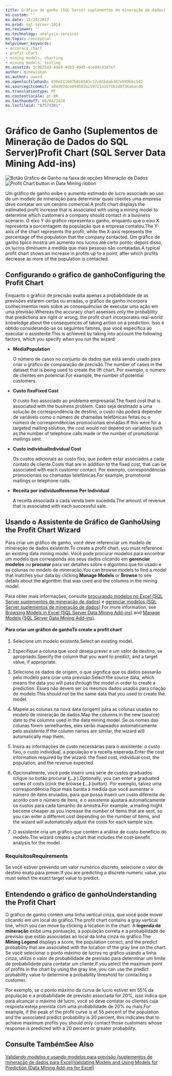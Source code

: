 ```yaml
---
title: Gráfico de ganho (SQL Server suplementos de mineração de dados) | Microsoft Docs
ms.custom: ''
ms.date: 12/29/2017
ms.prod: sql-server-2014
ms.reviewer: ''
ms.technology: analysis-services
ms.topic: conceptual
helpviewer_keywords:
- accuracy chart
- profit chart
- mining models, charting
- mining models, testing
ms.assetid: 5c902543-4da9-4db3-99d5-4ce04c43d7ef
author: minewiskan
ms.author: owend
ms.openlocfilehash: 030e511047b816543c12c81bdab307e599bbc5d2
ms.sourcegitcommit: ad4d92dce894592a259721a1571b1d8736abacdb
ms.translationtype: MT
ms.contentlocale: pt-BR
ms.lasthandoff: 08/04/2020
ms.locfileid: "87574301"
---
```

# <a name="profit-chart-sql-server-data-mining-add-ins"></a><span data-ttu-id="022b1-102">Gráfico de Ganho (Suplementos de Mineração de Dados do SQL Server)</span><span class="sxs-lookup"><span data-stu-id="022b1-102">Profit Chart (SQL Server Data Mining Add-ins)</span></span>
  <span data-ttu-id="022b1-103">![Botão Gráfico de Ganho na faixa de opções Mineração de Dados](media/dmc-profitchart.gif "Botão Gráfico de Ganho na faixa de opções Mineração de Dados")</span><span class="sxs-lookup"><span data-stu-id="022b1-103">![Profit Chart button in Data Mining ribbon](media/dmc-profitchart.gif "Profit Chart button in Data Mining ribbon")</span></span>  
  
 <span data-ttu-id="022b1-104">Um gráfico de ganho exibe o aumento estimado de lucro associado ao uso de um modelo de mineração para determinar quais clientes uma empresa deve contatar em um cenário comercial.</span><span class="sxs-lookup"><span data-stu-id="022b1-104">A profit chart displays the estimated profit increase that is associated with using a mining model to determine which customers a company should contact in a business scenario.</span></span> <span data-ttu-id="022b1-105">O eixo Y do gráfico representa o ganho, enquanto que o eixo X representa a porcentagem da população que a empresa contatou.</span><span class="sxs-lookup"><span data-stu-id="022b1-105">The Y-axis of the chart represents the profit, while the X-axis represents the percentage of the population that the company contacted.</span></span> <span data-ttu-id="022b1-106">Um gráfico de ganho típico mostra um aumento nos lucros até certo ponto; depois disso, os lucros diminuem à medida que mais pessoas são contatadas.</span><span class="sxs-lookup"><span data-stu-id="022b1-106">A typical profit chart shows an increase in profits up to a point, after which profits decrease as more of the population is contacted.</span></span>  
  
## <a name="configuring-the-profit-chart"></a><span data-ttu-id="022b1-107">Configurando o gráfico de ganho</span><span class="sxs-lookup"><span data-stu-id="022b1-107">Configuring the Profit Chart</span></span>  
 <span data-ttu-id="022b1-108">Enquanto o gráfico de precisão avalia apenas a probabilidade de as previsões estarem certas ou erradas, o gráfico de ganho incorpora conhecimentos reais sobre as consequências de executar uma ação em uma previsão.</span><span class="sxs-lookup"><span data-stu-id="022b1-108">Whereas the accuracy chart assesses only the probability that predictions are right or wrong, the profit chart incorporates real-world knowledge about the consequences of taking action on a prediction.</span></span> <span data-ttu-id="022b1-109">Isso é obtido considerando-se os seguintes fatores, que você especifica ao executar o assistente:</span><span class="sxs-lookup"><span data-stu-id="022b1-109">This is achieved by taking into account the following factors, which you specify when you run the wizard:</span></span>  
  
-   <span data-ttu-id="022b1-110">**Média**</span><span class="sxs-lookup"><span data-stu-id="022b1-110">**Population**</span></span>  
  
     <span data-ttu-id="022b1-111">O número de casos no conjunto de dados que está sendo usado para criar o gráfico de comparação de precisão.</span><span class="sxs-lookup"><span data-stu-id="022b1-111">The number of cases in the dataset that is being used to create the lift chart.</span></span> <span data-ttu-id="022b1-112">Por exemplo, o número de clientes em potencial.</span><span class="sxs-lookup"><span data-stu-id="022b1-112">For example, the number of potential customers.</span></span>  
  
-   <span data-ttu-id="022b1-113">**Custo fixo**</span><span class="sxs-lookup"><span data-stu-id="022b1-113">**Fixed Cost**</span></span>  
  
     <span data-ttu-id="022b1-114">O custo fixo associado ao problema empresarial.</span><span class="sxs-lookup"><span data-stu-id="022b1-114">The fixed cost that is associated with the business problem.</span></span> <span data-ttu-id="022b1-115">Caso seja destinado a uma solução de correspondência de destino, o custo não poderá depender de variáveis como o número de chamadas telefônicas feitas ou o número de correspondências promocionais enviadas.</span><span class="sxs-lookup"><span data-stu-id="022b1-115">If this were for a targeted mailing solution, the cost would not depend on variables such as the number of telephone calls made or the number of promotional mailings sent.</span></span>  
  
-   <span data-ttu-id="022b1-116">**Custo individual**</span><span class="sxs-lookup"><span data-stu-id="022b1-116">**Individual Cost**</span></span>  
  
     <span data-ttu-id="022b1-117">Os custos adicionais ao custo fixo, que podem estar associados a cada contato de cliente.</span><span class="sxs-lookup"><span data-stu-id="022b1-117">Costs that are in addition to the fixed cost, that can be associated with each customer contact.</span></span> <span data-ttu-id="022b1-118">Por exemplo, correspondências promocionais ou chamadas telefônicas.</span><span class="sxs-lookup"><span data-stu-id="022b1-118">For example, promotional mailings or telephone calls.</span></span>  
  
-   <span data-ttu-id="022b1-119">**Receita por indivíduo**</span><span class="sxs-lookup"><span data-stu-id="022b1-119">**Revenue Per Individual**</span></span>  
  
     <span data-ttu-id="022b1-120">A receita associada a cada venda bem sucedida.</span><span class="sxs-lookup"><span data-stu-id="022b1-120">The amount of revenue that is associated with each successful sale.</span></span>  
  
## <a name="using-the-profit-chart-wizard"></a><span data-ttu-id="022b1-121">Usando o Assistente de Gráfico de Ganho</span><span class="sxs-lookup"><span data-stu-id="022b1-121">Using the Profit Chart Wizard</span></span>  
 <span data-ttu-id="022b1-122">Para criar um gráfico de ganho, você deve referenciar um modelo de mineração de dados existente.</span><span class="sxs-lookup"><span data-stu-id="022b1-122">To create a profit chart, you must reference an existing data mining model.</span></span> <span data-ttu-id="022b1-123">Você pode procurar modelos para encontrar um modelo que corresponda aos seus dados clicando em **gerenciar modelos** ou **procurar** para ver detalhes sobre o algoritmo que foi usado e as colunas no modelo de mineração.</span><span class="sxs-lookup"><span data-stu-id="022b1-123">You can browse models to find a model that matches your data by clicking **Manage Models** or **Browse** to see details about the algorithm that was used and the columns in the mining model.</span></span>  
  
 <span data-ttu-id="022b1-124">Para obter mais informações, consulte [procurando modelos no Excel &#40;SQL Server suplementos de mineração de dados&#41;](browsing-models-in-excel-sql-server-data-mining-add-ins.md) e [gerenciar modelos &#40;SQL Server suplementos de mineração de dados&#41;](manage-models-sql-server-data-mining-add-ins.md).</span><span class="sxs-lookup"><span data-stu-id="022b1-124">For more information, see [Browsing Models in Excel &#40;SQL Server Data Mining Add-ins&#41;](browsing-models-in-excel-sql-server-data-mining-add-ins.md) and [Manage Models &#40;SQL Server Data Mining Add-ins&#41;](manage-models-sql-server-data-mining-add-ins.md).</span></span>  
  
#### <a name="to-create-a-profit-chart"></a><span data-ttu-id="022b1-125">Para criar um gráfico de ganho</span><span class="sxs-lookup"><span data-stu-id="022b1-125">To create a profit chart</span></span>  
  
1.  <span data-ttu-id="022b1-126">Selecione um modelo existente.</span><span class="sxs-lookup"><span data-stu-id="022b1-126">Select an existing model.</span></span>  
  
2.  <span data-ttu-id="022b1-127">Especifique a coluna que você deseja prever e um valor de destino, se apropriado.</span><span class="sxs-lookup"><span data-stu-id="022b1-127">Specify the column that you want to predict, and a target value, if appropriate.</span></span>  
  
3.  <span data-ttu-id="022b1-128">Selecione os dados de origem, o que significa que os dados passarão pelo modelo para criar uma previsão.</span><span class="sxs-lookup"><span data-stu-id="022b1-128">Select the source data, which means the data you will pass through the model in order to create a prediction.</span></span> <span data-ttu-id="022b1-129">Esses não devem ser os mesmos dados usados para criação do modelo.</span><span class="sxs-lookup"><span data-stu-id="022b1-129">This should not be the same data that you used to create the model.</span></span>  
  
4.  <span data-ttu-id="022b1-130">Mapeie as colunas na nova data (origem) para as colunas usadas no modelo de mineração de dados.</span><span class="sxs-lookup"><span data-stu-id="022b1-130">Map the columns in the new (source) date to the columns used in the data mining model.</span></span> <span data-ttu-id="022b1-131">Se os nomes das colunas forem semelhantes, eles serão mapeados automaticamente pelo assistente.</span><span class="sxs-lookup"><span data-stu-id="022b1-131">If the column names are similar, the wizard will automatically map them.</span></span>  
  
5.  <span data-ttu-id="022b1-132">Insira as informações de custo necessárias para o assistente: o custo fixo, o custo individual, a população e a receita esperada.</span><span class="sxs-lookup"><span data-stu-id="022b1-132">Enter the cost information required by the wizard: the fixed cost, individual cost, the population, and the revenue expected.</span></span>  
  
6.  <span data-ttu-id="022b1-133">Opcionalmente, você pode inserir uma série de custos graduados (clique no botão procurar **(...)** ).</span><span class="sxs-lookup"><span data-stu-id="022b1-133">Optionally, you can enter a graduated series of costs (click the browse **(...)** button).</span></span> <span data-ttu-id="022b1-134">Por exemplo, talvez uma correspondência fique mais barata à medida que você aumentar o número de itens enviados, para que possa inserir um custo diferente de acordo com o número de itens, e o assistente ajustará automaticamente os custos para cada tamanho de amostra.</span><span class="sxs-lookup"><span data-stu-id="022b1-134">For example, a mailing might become cheaper as you increase the number of items that are sent, so you can enter a different cost depending on the number of items, and the wizard will automatically adjust the costs for each sample size.</span></span>  
  
7.  <span data-ttu-id="022b1-135">O assistente cria um gráfico que contém a análise de custo-benefício do modelo.</span><span class="sxs-lookup"><span data-stu-id="022b1-135">The wizard creates a chart that includes the cost-benefit analysis for the model.</span></span>  
  
### <a name="requirements"></a><span data-ttu-id="022b1-136">Requisitos</span><span class="sxs-lookup"><span data-stu-id="022b1-136">Requirements</span></span>  
 <span data-ttu-id="022b1-137">Se você estiver prevendo um valor numérico discreto, selecione o valor de destino exato para prever.</span><span class="sxs-lookup"><span data-stu-id="022b1-137">If you are predicting a discrete numeric value, you must select the exact target value to predict.</span></span>  
  
## <a name="understanding-the-profit-chart"></a><span data-ttu-id="022b1-138">Entendendo o gráfico de ganho</span><span class="sxs-lookup"><span data-stu-id="022b1-138">Understanding the Profit Chart</span></span>  
 <span data-ttu-id="022b1-139">O gráfico de ganho contém uma linha vertical cinza, que você pode mover clicando em um local do gráfico.</span><span class="sxs-lookup"><span data-stu-id="022b1-139">The profit chart contains a gray vertical line, which you can move by clicking a location in the chart.</span></span> <span data-ttu-id="022b1-140">A **legenda de mineração** exibe uma pontuação, a população correta e a probabilidade de previsão que estão associadas ao local da linha cinza no gráfico.</span><span class="sxs-lookup"><span data-stu-id="022b1-140">The **Mining Legend** displays a score, the population correct, and the predict probability that are associated with the location of the gray line on the chart.</span></span> <span data-ttu-id="022b1-141">Se você selecionar o ponto máximo de lucros no gráfico usando a linha cinza, utilize o valor de probabilidade de previsão para determinar um limite de probabilidade para contatar um cliente.</span><span class="sxs-lookup"><span data-stu-id="022b1-141">If you select the maximum point of profits in the chart by using the gray line, you can use the predict probability value to determine a probability threshold for contacting a customer.</span></span>  
  
 <span data-ttu-id="022b1-142">Por exemplo, se o ponto máximo da curva de lucro estiver em 55% da população e a probabilidade de previsão associada for 20%, isso indica que para alcançar o máximo de lucro, você só deve contatar os clientes cuja resposta esteja prevista com uma probabilidade de 20% ou mais.</span><span class="sxs-lookup"><span data-stu-id="022b1-142">For example, if the peak of the profit curve is at 55 percent of the population and the associated predict probability is 20 percent, this indicates that to achieve maximum profits you should only contact those customers whose response is predicted with a 20 percent or greater probability.</span></span>  
  
## <a name="see-also"></a><span data-ttu-id="022b1-143">Consulte Também</span><span class="sxs-lookup"><span data-stu-id="022b1-143">See Also</span></span>  
 [<span data-ttu-id="022b1-144">Validando modelos e usando modelos para previsão &#40;suplementos de mineração de dados para Excel&#41;</span><span class="sxs-lookup"><span data-stu-id="022b1-144">Validating Models and Using Models for Prediction &#40;Data Mining Add-ins for Excel&#41;</span></span>](validating-models-and-using-models-for-prediction-data-mining-add-ins-for-excel.md)  
  
  

